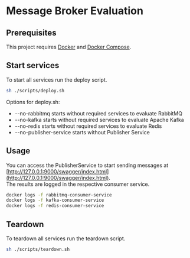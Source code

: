# Message Broker Evaluation

## Prerequisites
This project requires [Docker](https://docs.docker.com/get-docker/) and [Docker Compose](https://docs.docker.com/compose/install/).

## Start services
To start all services run the deploy script.
```bash
sh ./scripts/deploy.sh
```

Options for deploy.sh:
- --no-rabbitmq starts without required services to evaluate RabbitMQ
- --no-kafka starts without required services to evaluate Apache Kafka
- --no-redis starts without required services to evaluate Redis
- --no-publisher-service starts without Publisher Service

## Usage
You can access the PublisherService to start sending messages at [http://127.0.0.1:9000/swagger/index.html](http://127.0.0.1:9000/swagger/index.html).  
The results are logged in the respective consumer service.
```bash
docker logs -f rabbitmq-consumer-service
docker logs -f kafka-consumer-service
docker logs -f redis-consumer-service
```

## Teardown
To teardown all services run the teardown script.
```bash
sh ./scripts/teardown.sh
```